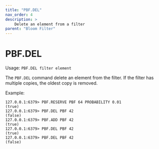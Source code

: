 ```yaml
---
title: "PBF.DEL"
nav_order: 4
description: >
    Delete an element from a filter
parent: "Bloom Filter"
---
```


# PBF.DEL

Usage: `PBF.DEL filter element`

The `PBF.DEL` command delete an element from the filter. If the filter has multiple copies, the oldest copy is removed.

Example:
```
127.0.0.1:6379> PBF.RESERVE PBF 64 PROBABILITY 0.01
(true)
127.0.0.1:6379> PBF.DEL PBF 42
(false)
127.0.0.1:6379> PBF.ADD PBF 42
(true)
127.0.0.1:6379> PBF.DEL PBF 42
(true)
127.0.0.1:6379> PBF.DEL PBF 42
(false)
```